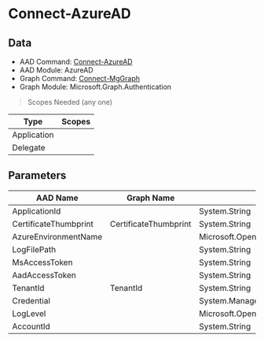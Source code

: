# Connect-AzureAD

> 

## Data

+ AAD Command: [Connect-AzureAD](https://docs.microsoft.com/en-us/powershell/module/AzureAD/Connect-AzureAD)
+ AAD Module: AzureAD
+ Graph Command: [Connect-MgGraph](https://docs.microsoft.com/en-us/powershell/module/Microsoft.Graph.Authentication/Connect-MgGraph)
+ Graph Module: Microsoft.Graph.Authentication

> Scopes Needed (any one)

|Type|Scopes|
|---|---|
|Application||
|Delegate||

## Parameters

|AAD Name|Graph Name|AAD Type|Graph Type|Infos|
|---|---|---|---|---|
|ApplicationId||System.String|||
|CertificateThumbprint|CertificateThumbprint|System.String|System.String||
|AzureEnvironmentName||Microsoft.Open.Azure.AD.CommonLibrary.AzureEnvironment+EnvironmentName|||
|LogFilePath||System.String|||
|MsAccessToken||System.String|||
|AadAccessToken||System.String|||
|TenantId|TenantId|System.String|System.String||
|Credential||System.Management.Automation.PSCredential|||
|LogLevel||Microsoft.Open.Azure.AD.CommonLibrary.LogLevel|||
|AccountId||System.String|||

